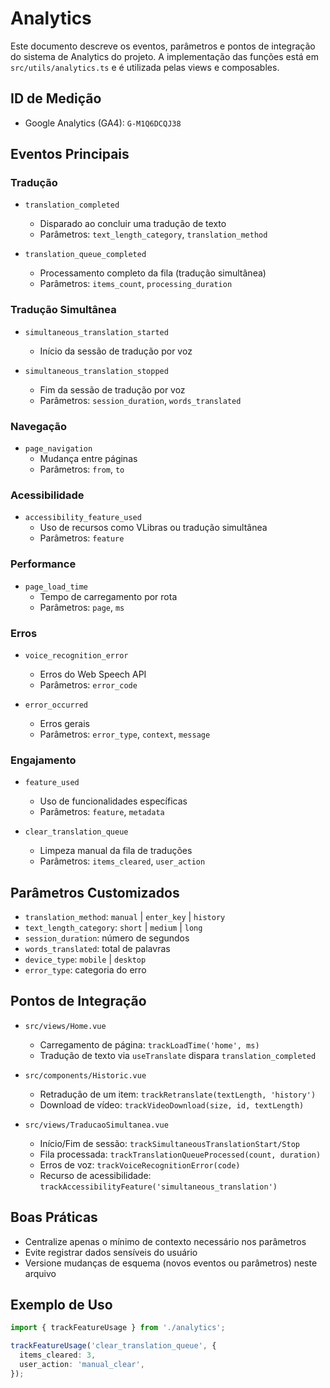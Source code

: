 # Analytics

Este documento descreve os eventos, parâmetros e pontos de integração do sistema de Analytics do projeto. A implementação das funções está em `src/utils/analytics.ts` e é utilizada pelas views e composables.

## ID de Medição

- Google Analytics (GA4): `G-M1Q6DCQJ38`

## Eventos Principais

### Tradução

- `translation_completed`

  - Disparado ao concluir uma tradução de texto
  - Parâmetros: `text_length_category`, `translation_method`

- `translation_queue_completed`
  - Processamento completo da fila (tradução simultânea)
  - Parâmetros: `items_count`, `processing_duration`

### Tradução Simultânea

- `simultaneous_translation_started`

  - Início da sessão de tradução por voz

- `simultaneous_translation_stopped`
  - Fim da sessão de tradução por voz
  - Parâmetros: `session_duration`, `words_translated`

### Navegação

- `page_navigation`
  - Mudança entre páginas
  - Parâmetros: `from`, `to`

### Acessibilidade

- `accessibility_feature_used`
  - Uso de recursos como VLibras ou tradução simultânea
  - Parâmetros: `feature`

### Performance

- `page_load_time`
  - Tempo de carregamento por rota
  - Parâmetros: `page`, `ms`

### Erros

- `voice_recognition_error`

  - Erros do Web Speech API
  - Parâmetros: `error_code`

- `error_occurred`
  - Erros gerais
  - Parâmetros: `error_type`, `context`, `message`

### Engajamento

- `feature_used`

  - Uso de funcionalidades específicas
  - Parâmetros: `feature`, `metadata`

- `clear_translation_queue`
  - Limpeza manual da fila de traduções
  - Parâmetros: `items_cleared`, `user_action`

## Parâmetros Customizados

- `translation_method`: `manual` | `enter_key` | `history`
- `text_length_category`: `short` | `medium` | `long`
- `session_duration`: número de segundos
- `words_translated`: total de palavras
- `device_type`: `mobile` | `desktop`
- `error_type`: categoria do erro

## Pontos de Integração

- `src/views/Home.vue`

  - Carregamento de página: `trackLoadTime('home', ms)`
  - Tradução de texto via `useTranslate` dispara `translation_completed`

- `src/components/Historic.vue`

  - Retradução de um item: `trackRetranslate(textLength, 'history')`
  - Download de vídeo: `trackVideoDownload(size, id, textLength)`

- `src/views/TraducaoSimultanea.vue`
  - Início/Fim de sessão: `trackSimultaneousTranslationStart/Stop`
  - Fila processada: `trackTranslationQueueProcessed(count, duration)`
  - Erros de voz: `trackVoiceRecognitionError(code)`
  - Recurso de acessibilidade: `trackAccessibilityFeature('simultaneous_translation')`

## Boas Práticas

- Centralize apenas o mínimo de contexto necessário nos parâmetros
- Evite registrar dados sensíveis do usuário
- Versione mudanças de esquema (novos eventos ou parâmetros) neste arquivo

## Exemplo de Uso

```ts
import { trackFeatureUsage } from './analytics';

trackFeatureUsage('clear_translation_queue', {
  items_cleared: 3,
  user_action: 'manual_clear',
});
```
